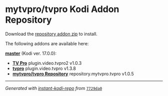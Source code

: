 # mytvpro/tvpro Kodi Addon Repository

Download the [repository addon zip](master/datadir/repository.mytvpro.tvpro/repository.mytvpro.tvpro-1.0.5.zip) to install.

The following addons are available here:

[__master__](master/addons.xml) (Kodi ver. 17.0.0):

- [__TV Pro__](master/datadir/plugin.video.tvpro2/plugin.video.tvpro2-1.0.3.zip) plugin.video.tvpro2 v1.0.3
- [__tvpro__](master/datadir/plugin.video.tvpro/plugin.video.tvpro-1.3.8.zip) plugin.video.tvpro v1.3.8
- [__mytvpro/tvpro Repository__](master/datadir/repository.mytvpro.tvpro/repository.mytvpro.tvpro-1.0.5.zip) repository.mytvpro.tvpro v1.0.5

----
_Generated with [instant-kodi-repo](https://github.com/ping/instant-kodi-repo/) from_ [``7729da0``](https://github.com/mytvpro/tvpro/commit/7729da0140e12bf701d5fdbc5985af4496dc5f4e)

